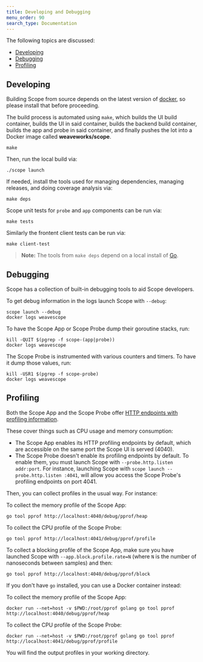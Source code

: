 ```yaml
---
title: Developing and Debugging
menu_order: 90
search_type: Documentation
---
```


The following topics are discussed:

 * [Developing](#developing)
 * [Debugging](#debugging)
 * [Profiling](#profiling)


## <a name="developing"></a>Developing

Building Scope from source depends on the latest version of [docker](https://www.docker.com/), so please install that before proceeding.

The build process is automated using `make`, which builds the UI build container, builds the UI in said container, builds the backend build container, builds the app and probe in said container, and finally pushes the lot into a Docker image called **weaveworks/scope**.

    make

Then, run the local build via:

    ./scope launch

If needed, install the tools used for managing dependencies, managing releases, and doing coverage analysis via:

    make deps

Scope unit tests for `probe` and `app` components can be run via:

    make tests

Similarly the frontent client tests can be run via:

    make client-test


>**Note:** The tools from `make deps` depend on a local install of
[Go](https://golang.org).

## <a name="debugging"></a>Debugging

Scope has a collection of built-in debugging tools to aid Scope developers.


To get debug information in the logs launch Scope with `--debug`:

    scope launch --debug
    docker logs weavescope


To have the Scope App or Scope Probe dump their goroutine stacks, run:

    kill -QUIT $(pgrep -f scope-(app|probe))
    docker logs weavescope


The Scope Probe is instrumented with various counters and timers. To have it dump those values, run:


    kill -USR1 $(pgrep -f scope-probe)
    docker logs weavescope

## <a name="profiling"></a>Profiling

Both the Scope App and the Scope Probe offer [HTTP endpoints with profiling information](https://golang.org/pkg/net/http/pprof/).

These cover things such as CPU usage and memory consumption:

  * The Scope App enables its HTTP profiling endpoints by default, which are accessible on the same port the Scope UI is served (4040).
  * The Scope Probe doesn't enable its profiling endpoints by default. To enable them, you must launch Scope with `--probe.http.listen addr:port`. For instance, launching Scope with `scope launch --probe.http.listen :4041`, will allow you access the Scope Probe's profiling endpoints on port 4041.

Then, you can collect profiles in the usual way. For instance:

To collect the memory profile of the Scope App:

    go tool pprof http://localhost:4040/debug/pprof/heap

To collect the CPU profile of the Scope Probe:

    go tool pprof http://localhost:4041/debug/pprof/profile

To collect a blocking profile of the Scope App, make sure you have launched
Scope with `--app.block.profile.rate=N` (where `N` is the number of
nanoseconds between samples) and then:

    go tool pprof http://localhost:4040/debug/pprof/block

If you don't have `go` installed, you can use a Docker container instead:

To collect the memory profile of the Scope App:

    docker run --net=host -v $PWD:/root/pprof golang go tool pprof http://localhost:4040/debug/pprof/heap

To collect the CPU profile of the Scope Probe:

    docker run --net=host -v $PWD:/root/pprof golang go tool pprof http://localhost:4041/debug/pprof/profile

You will find the output profiles in your working directory.
